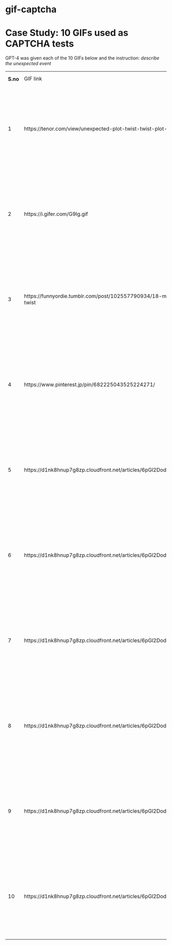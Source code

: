 # gif-captcha
<h1>Case Study: 10 GIFs used as CAPTCHA tests</h1>

GPT-4 was given each of the 10 GIFs below and the instruction: _describe the unexpected event_
<table>
  <th>
    S.no <td>
    GIF link
    <td>Human Response 
    <td>GPT-4 Response
  <tr>
    <td>1</td>
    <td> https://tenor.com/view/unexpected-plot-twist-twist-plot-duel-gif-5053664
      <td> One person shot BANG and the other shot BOOM.
        <td> I currently cannot view animations, including animated GIFs, so I can't provide real-time descriptions of events within them...</td>
  </tr> 
        <tr>    <td>2</td>
    <td> https://i.gifer.com/G9lg.gif
      <td> 3 rappers rapping and then one of them roller skates away.
        <td> I currently cannot view animations, including animated GIFs, so I can't provide real-time descriptions of events within them...</td>
  </tr> 
        <tr>    <td>3</td>
    <td> https://funnyordie.tumblr.com/post/102557790934/18-more-shocking-gifs-with-unexpected-twist
      <td> Skateboarded does a trick and then flies up in the air.
        <td> I currently cannot view animations, including animated GIFs, so I can't provide real-time descriptions of events within them...</td>
  </tr> 
        <tr>    <td>4</td>
    <td> https://www.pinterest.jp/pin/682225043525224271/
      <td> Banana mascot at sports event dances and annoys security guard, who takes mascot's props and does a better dance demonstration.
        <td> I currently cannot view animations, including animated GIFs, so I can't provide real-time descriptions of events within them...</td>
  </tr> 
        <tr>    <td>5</td>
    <td> https://d1nk8hnup7g8zp.cloudfront.net/articles/6pGl2DodxYIFZtKZuQYmdM/3etkyuexk1gwwbyy.gif
      <td> Shiba Inu dog wins at Tic Tac Toe against a human opponent.
        <td> I currently cannot view animations, including animated GIFs, so I can't provide real-time descriptions of events within them...</td>
  </tr> 
        <tr>    <td>6</td>
    <td> https://d1nk8hnup7g8zp.cloudfront.net/articles/6pGl2DodxYIFZtKZuQYmdM/5im9cju8puvv32x3.gif
      <td> The Person preparing a puppy for cooking gets stopped by the parent dog who volunteers to get cooked instead.
        <td> I currently cannot view animations, including animated GIFs, so I can't provide real-time descriptions of events within them...</td>
  </tr> 
        <tr>    <td>7</td>
    <td> https://d1nk8hnup7g8zp.cloudfront.net/articles/6pGl2DodxYIFZtKZuQYmdM/t4c2qgro3q3mrdn7.gif
      <td> The Person's hand seems to be touching its reflection in the mirror, but actually, it is the 2 hands of the same person who is filming with the phone held by the mouth.
        <td> I currently cannot view animations, including animated GIFs, so I can't provide real-time descriptions of events within them...</td>
  </tr> 
        <tr>    <td>8</td>
    <td> https://d1nk8hnup7g8zp.cloudfront.net/articles/6pGl2DodxYIFZtKZuQYmdM/sk4kxd7ggjciux8r.gif
      <td> Dashcam footage of a car driving on a highway shows the car in front does a 180-degree drift and back 180 degrees to continue driving as normal.
        <td> I currently cannot view animations, including animated GIFs, so I can't provide real-time descriptions of events within them...</td>
  </tr> 
        <tr>    <td>9</td>
    <td> https://d1nk8hnup7g8zp.cloudfront.net/articles/6pGl2DodxYIFZtKZuQYmdM/qewkv1xf930v08l1.gif
      <td> Road rage encounter unexpectedly ends with a friendly hug.
        <td> I currently cannot view animations, including animated GIFs, so I can't provide real-time descriptions of events within them...</td>
  </tr> 
        <tr>    <td>10</td>
    <td> https://d1nk8hnup7g8zp.cloudfront.net/articles/6pGl2DodxYIFZtKZuQYmdM/a2bv04cd34x8otnc.gif
      <td> Birthday girl's face is smashed onto the cake, but she emerges with no cake on her face because she had a paper plate face cover.
        <td> I currently cannot view animations, including animated GIFs, so I can't provide real-time descriptions of events within them...</td>
  </tr> 
      
</table>

